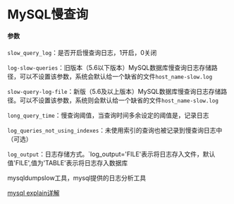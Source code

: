 # MySQL慢查询

#### 参数

`slow_query_log`：是否开启慢查询日志，1开启，0关闭

`log-slow-queries`：旧版本（5.6以下版本）MySQL数据库慢查询日志存储路径，可以不设置该参数，系统会默认给一个缺省的文件`host_name-slow.log`

`slow-query-log-file`：新版（5.6及以上版本）MySQL数据库慢查询日志存储路径。可以不设置该参数，系统则会默认给一个缺省的文件`host_name-slow.log`

`long_query_time`：慢查询阈值，当查询时间多余设定的阈值是，记录日志

`log_queries_not_using_indexes`：未使用索引的查询也被记录到慢查询日志中（可选）

`log_output`：日志存储方式。`log_output='FILE'表示将日志存入文件，默认值'FILE',值为'TABLE'表示将日志存入数据库

mysqldumpslow工具，mysql提供的日志分析工具

[mysql explain详解 ](https://www.awaimai.com/2141.html)